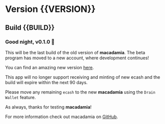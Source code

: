 # Version {{VERSION}}
## Build {{BUILD}}

### Good night, v0.1.0 🌅

This will be the last build of the old version of **macadamia**. 
The beta program has moved to a new account, where development continues!

You can find an amazing new version [here](https://testflight.apple.com/join/RMU6PaRu).

This app will no longer support receiving and minting of new ecash and the build will expire within the next 90 days.

Please move any remaining `ecash` to the new **macadamia** using the `Drain Wallet` feature.

As always, thanks for testing **macadamia**!

For more information check out macadamia on [GitHub](https://github.com/zeugmaster/macadamia).

